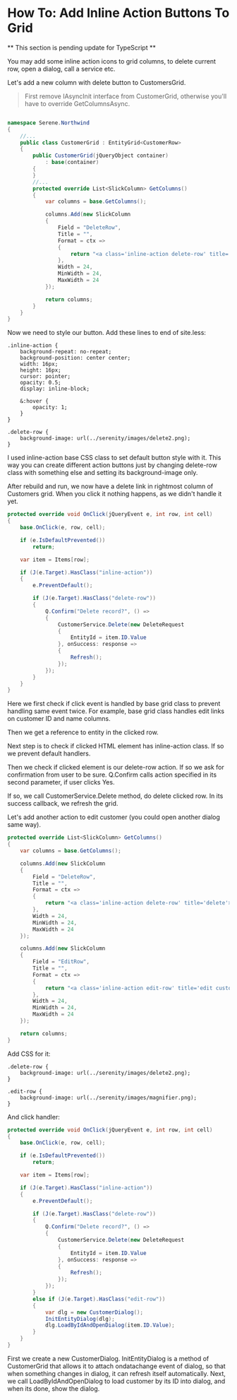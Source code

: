 # How To: Add Inline Action Buttons To Grid

** This section is pending update for TypeScript **

You may add some inline action icons to grid columns, to delete current row, open a dialog, call a service etc.

Let's add a new column with delete button to CustomersGrid. 

> First remove IAsyncInit interface from CustomerGrid, otherwise you'll have to override GetColumnsAsync.


```cs

namespace Serene.Northwind
{
    //...
    public class CustomerGrid : EntityGrid<CustomerRow>
    {
        public CustomerGrid(jQueryObject container)
            : base(container)
        {
        }
        //...
        protected override List<SlickColumn> GetColumns()
        {
            var columns = base.GetColumns();

            columns.Add(new SlickColumn
            {
                Field = "DeleteRow",
                Title = "",
                Format = ctx =>
                {
                    return "<a class='inline-action delete-row' title='delete'></a>";
                },
                Width = 24,
                MinWidth = 24,
                MaxWidth = 24                
            });

            return columns;
        }
    }
}
```

Now we need to style our button. Add these lines to end of site.less:

```less
.inline-action {
    background-repeat: no-repeat;
    background-position: center center;
    width: 16px;
    height: 16px;
    cursor: pointer;
    opacity: 0.5;
    display: inline-block;

    &:hover {
        opacity: 1;
    }
}

.delete-row {
    background-image: url(../serenity/images/delete2.png);
}
```

I used inline-action base CSS class to set default button style with it. This way you can create different action buttons just by changing delete-row class with something else and setting its background-image only.

After rebuild and run, we now have a delete link in rightmost column of Customers grid. When you click it nothing happens, as we didn't handle it yet.

```cs
protected override void OnClick(jQueryEvent e, int row, int cell)
{
    base.OnClick(e, row, cell);

    if (e.IsDefaultPrevented())
        return;

    var item = Items[row];

    if (J(e.Target).HasClass("inline-action"))
    {
        e.PreventDefault();

        if (J(e.Target).HasClass("delete-row"))
        {
            Q.Confirm("Delete record?", () =>
            {
                CustomerService.Delete(new DeleteRequest
                {
                    EntityId = item.ID.Value
                }, onSuccess: response => 
                {
                    Refresh();
                });
            });
        }
    }
}
```

Here we first check if click event is handled by base grid class to prevent handling same event twice. For example, base grid class handles edit links on customer ID and name columns.

Then we get a reference to entity in the clicked row.

Next step is to check if clicked HTML element has inline-action class. If so we prevent default handlers.

Then we check if clicked element is our delete-row action. If so we ask for confirmation from user to be sure. Q.Confirm calls action specified in its second parameter, if user clicks Yes.

If so, we call CustomerService.Delete method, do delete clicked row. In its success callback, we refresh the grid.

Let's add another action to edit customer (you could open another dialog same way).

```cs
protected override List<SlickColumn> GetColumns()
{
    var columns = base.GetColumns();

    columns.Add(new SlickColumn
    {
        Field = "DeleteRow",
        Title = "",
        Format = ctx =>
        {
            return "<a class='inline-action delete-row' title='delete'></a>";
        },
        Width = 24,
        MinWidth = 24,
        MaxWidth = 24
    });

    columns.Add(new SlickColumn
    {
        Field = "EditRow",
        Title = "",
        Format = ctx =>
        {
            return "<a class='inline-action edit-row' title='edit customer'></a>";
        },
        Width = 24,
        MinWidth = 24,
        MaxWidth = 24
    });

    return columns;
}
```

Add CSS for it:

```less
.delete-row {
    background-image: url(../serenity/images/delete2.png);
}

.edit-row {
    background-image: url(../serenity/images/magnifier.png);
}
```

And click handler:

```cs
protected override void OnClick(jQueryEvent e, int row, int cell)
{
    base.OnClick(e, row, cell);

    if (e.IsDefaultPrevented())
        return;

    var item = Items[row];

    if (J(e.Target).HasClass("inline-action"))
    {
        e.PreventDefault();

        if (J(e.Target).HasClass("delete-row"))
        {
            Q.Confirm("Delete record?", () =>
            {
                CustomerService.Delete(new DeleteRequest
                {
                    EntityId = item.ID.Value
                }, onSuccess: response => 
                {
                    Refresh();
                });
            });
        }
        else if (J(e.Target).HasClass("edit-row"))
        {
            var dlg = new CustomerDialog();
            InitEntityDialog(dlg);
            dlg.LoadByIdAndOpenDialog(item.ID.Value);
        }
    }
}
```

First we create a new CustomerDialog. InitEntityDialog is a method of CustomerGrid that allows it to attach ondatachange event of dialog, so that when something changes in dialog, it can refresh itself automatically. Next, we call LoadByIdAndOpenDialog to load customer by its ID into dialog, and when its done, show the dialog.




